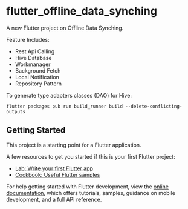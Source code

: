 # flutter_offline_data_synching

A new Flutter project on Offline Data Synching.

Feature Includes:

- Rest Api Calling
- Hive Database
- Workmanager
- Background Fetch
- Local Notification
- Repository Pattern

To generate type adapters classes (DAO) for Hive: 

    flutter packages pub run build_runner build --delete-conflicting-outputs

## Getting Started

This project is a starting point for a Flutter application.

A few resources to get you started if this is your first Flutter project:

- [Lab: Write your first Flutter app](https://docs.flutter.dev/get-started/codelab)
- [Cookbook: Useful Flutter samples](https://docs.flutter.dev/cookbook)

For help getting started with Flutter development, view the
[online documentation](https://docs.flutter.dev/), which offers tutorials,
samples, guidance on mobile development, and a full API reference.
